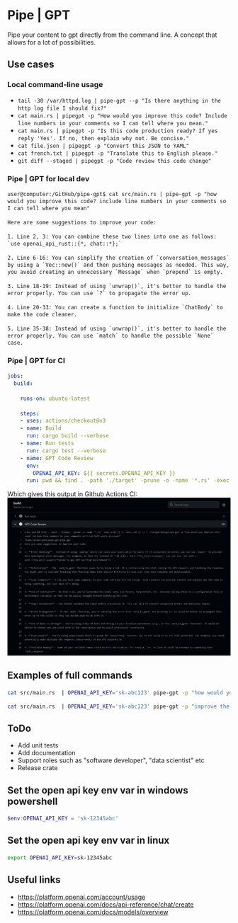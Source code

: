 # Pipe | GPT
Pipe your content to gpt directly from the command line. A concept that allows for a lot of possibilities.

## Use cases

### Local command-line usage
- `tail -30 /var/httpd.log | pipe-gpt --p "Is there anything in the http log file I should fix?"`
- `cat main.rs | pipegpt -p "How would you improve this code? Include line numbers in your comments so I can tell where you mean."`
- `cat main.rs | pipegpt -p "Is this code production ready? If yes reply 'Yes'. If no, then explain why not. Be concise."`
- `cat file.json | pipegpt -p "Convert this JSON to YAML"`
- `cat french.txt | pipegpt -p "Translate this to English please."` 
- `git diff --staged | pipegpt -p "Code review this code change"`

### Pipe | GPT for local dev


```
user@computer:/GitHub/pipe-gpt$ cat src/main.rs | pipe-gpt -p "how would you improve this code? include line numbers in your comments so I can tell where you mean"

Here are some suggestions to improve your code:

1. Line 2, 3: You can combine these two lines into one as follows:
`use openai_api_rust::{*, chat::*};`

2. Line 6-16: You can simplify the creation of `conversation_messages` by using a `Vec::new()` and then pushing messages as needed. This way, you avoid creating an unnecessary `Message` when `prepend` is empty.

3. Line 18-19: Instead of using `unwrap()`, it's better to handle the error properly. You can use `?` to propagate the error up.

4. Line 20-33: You can create a function to initialize `ChatBody` to make the code cleaner.

5. Line 35-38: Instead of using `unwrap()`, it's better to handle the error properly. You can use `match` to handle the possible `None` case.
```

### Pipe | GPT for CI

```yaml
jobs:
  build:

    runs-on: ubuntu-latest

    steps:
    - uses: actions/checkout@v3
    - name: Build
      run: cargo build --verbose
    - name: Run tests
      run: cargo test --verbose
    - name: GPT Code Review
      env:
        OPENAI_API_KEY: ${{ secrets.OPENAI_API_KEY }}
      run: pwd && find . -path './target' -prune -o -name '*.rs' -exec echo {} \; -exec cat {} \; | ./target/debug/pipe-gpt -p "how would you improve this code? include line numbers in your comments so I can tell where you mean"
```

Which gives this output in Github Actions CI:
![Pipe GPT used in CI to give code review recomendations](./imgs/github-workflow-gpt-code-review.png)

## Examples of full commands
```sh
cat src/main.rs  | OPENAI_API_KEY='sk-abc123' pipe-gpt -p "how would you improve this code? include line numbers in your comments so I can tell where you mean"
```
```sh
cat src/main.rs  | OPENAI_API_KEY='sk-abc123' pipe-gpt -p "improve the code and only output the replacement code as I will pipe the output directly back into the source file, no explanations, just pure code" > src/main.rs
```

## ToDo
 - Add unit tests
 - Add documentation
 - Support roles such as "software developer", "data scientist" etc
 - Release crate

## Set the open api key env var in windows powershell
```powershell
$env:OPENAI_API_KEY = 'sk-12345abc'
```

## Set the open api key env var in linux
```sh
export OPENAI_API_KEY=sk-12345abc
```

## Useful links
 - https://platform.openai.com/account/usage
 - https://platform.openai.com/docs/api-reference/chat/create
 - https://platform.openai.com/docs/models/overview
